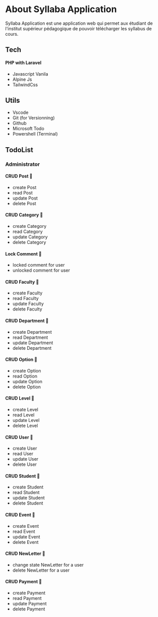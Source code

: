 # About Syllaba Application

Syllaba Application est une application web qui permet aux étudiant de l'institut supérieur pédagogique de pouvoir télécharger les syllabus de cours.


## Tech

#### PHP with Laravel
- Javascript Vanila
- Alpine Js
- TailwindCss


## Utils

- Vscode
- Git (for Versionning)
- Github
- Microsoft Todo
- Powershell (Terminal)


## TodoList

### Administrator

#### CRUD Post 🌟
- create Post
- read Post
- update Post
- delete Post

#### CRUD Category 🌟
- create Category
- read Category
- update Category
- delete Category

#### Lock Comment 🌟
- locked comment for user
- unlocked comment for user

#### CRUD Faculty 🌟
- create Faculty
- read Faculty
- update Faculty
- delete Faculty

#### CRUD Department 🌟
- create Department
- read Department
- update Department
- delete Department


#### CRUD Option 🌟
- create Option
- read Option
- update Option
- delete Option

#### CRUD Level 🌟
- create Level
- read Level
- update Level
- delete Level



#### CRUD User 🌟
- create User
- read User
- update User
- delete User


#### CRUD Student 🌟
- create Student
- read Student
- update Student
- delete Student

#### CRUD Event 🌟
- create Event
- read Event
- update Event
- delete Event

#### CRUD NewLetter 🌟
- change state NewLetter for a user
- delete NewLetter for a user


#### CRUD Payment 🌟
- create Payment
- read Payment
- update Payment
- delete Payment